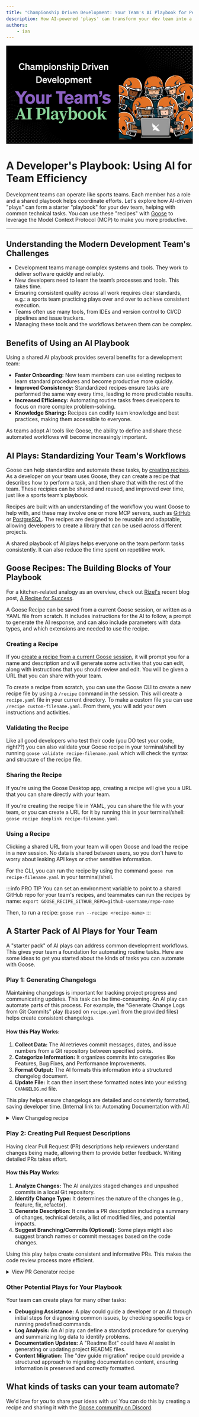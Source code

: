 ```yaml
---
title: "Championship Driven Development: Your Team's AI Playbook for Peak Performance"
description: How AI-powered 'plays' can transform your dev team into a high-scoring sports team, streamlining game plans for debugging, changelogs, PRs, and more.
authors:
    - ian
---
```


![blog cover](cdd-playbook.png)

# A Developer's Playbook: Using AI for Team Efficiency

Development teams can operate like sports teams. Each member has a role and a shared playbook helps coordinate efforts. Let's explore how AI-driven "plays" can form a starter "playbook" for your dev team, helping with common technical tasks. You can use these "recipes" with [Goose](/) to leverage the Model Context Protocol (MCP) to make you more productive.

<!-- truncate -->

---

## Understanding the Modern Development Team's Challenges

* Development teams manage complex systems and tools. They work to deliver software quickly and reliably.
* New developers need to learn the team’s processes and tools. This takes time.
* Ensuring consistent quality across all work requires clear standards, e.g.: a sports team practicing plays over and over to achieve consistent execution.
* Teams often use many tools, from IDEs and version control to CI/CD pipelines and issue trackers.
* Managing these tools and the workflows between them can be complex.

## Benefits of Using an AI Playbook

Using a shared AI playbook provides several benefits for a development team:
* **Faster Onboarding:** New team members can use existing recipes to learn standard procedures and become productive more quickly.
* **Improved Consistency:** Standardized recipes ensure tasks are performed the same way every time, leading to more predictable results.
* **Increased Efficiency:** Automating routine tasks frees developers to focus on more complex problem-solving.
* **Knowledge Sharing:** Recipes can codify team knowledge and best practices, making them accessible to everyone.

As teams adopt AI tools like Goose, the ability to define and share these automated workflows will become increasingly important.


## AI Plays: Standardizing Your Team's Workflows

Goose can help standardize and automate these tasks, by [creating recipes](/docs/guides/session-recipes). As a developer on your team uses Goose, they can create a recipe that describes how to perform a task, and then share that with the rest of the team. These recipies can be shared and reused, and improved over time, just like a sports team’s playbook.

Recipes are built with an understanding of the workflow you want Goose to help with, and these may involve one or more MCP servers, such as [GitHub](/docs/tutorials/github-mcp/) or [PostgreSQL](/docs/tutorials/postgres-mcp/). The recipes are designed to be reusable and adaptable, allowing developers to create a library that can be used across different projects.

A shared playbook of AI plays helps everyone on the team perform tasks consistently. It can also reduce the time spent on repetitive work.

## Goose Recipes: The Building Blocks of Your Playbook

For a kitchen-related analogy as an overview, check out [Rizel's](/blog/authors/rizel/) recent blog post, [A Recipe for Success](/blog/2025/05/06/recipe-for-success).

A Goose Recipe can be saved from a current Goose session, or written as a YAML file from scratch. It includes instructions for the AI to follow, a prompt to generate the AI response, and can also include parameters with data types, and which extensions are needed to use the recipe.

### Creating a Recipe

If you [create a recipe from a current Goose session](/docs/guides/session-recipes/#create-recipe), it will prompt you for a name and description and will generate some activities that you can edit, along with instructions that you should review and edit. You will be given a URL that you can share with your team.

To create a recipe from scratch, you can use the Goose CLI to create a new recipe file by using a `/recipe` command in the session. This will create a `recipe.yaml` file in your current directory. To make a custom file you can use `/recipe custom-filename.yaml`. From there, you will add your own instructions and activities.

### Validating the Recipe

Like all good developers who test their code (you DO test your code, right??) you can also validate your Goose recipe in your terminal/shell by running `goose validate recipe-filename.yaml` which will check the syntax and structure of the recipe file.

### Sharing the Recipe

If you're using the Goose Desktop app, creating a recipe will give you a URL that you can share directly with your team.

If you're creating the recipe file in YAML, you can share the file with your team, or you can create a URL for it by running this in your terminal/shell: `goose recipe deeplink recipe-filename.yaml`.

### Using a Recipe

Clicking a shared URL from your team will open Goose and load the recipe in a new session. No data is shared between users, so you don't have to worry about leaking API keys or other sensitive information.

For the CLI, you can run the recipe by using the command `goose run recipe-filename.yaml` in your terminal/shell.

:::info PRO TIP
You can set an environment variable to point to a shared GitHub repo for your team's recipes, and teammates can run the recipes by name:
`export GOOSE_RECIPE_GITHUB_REPO=github-username/repo-name`

Then, to run a recipe: `goose run --recipe <recipe-name>`
:::


## A Starter Pack of AI Plays for Your Team

A "starter pack" of AI plays can address common development workflows. This gives your team a foundation for automating routine tasks. Here are some ideas to get you started about the kinds of tasks you can automate with Goose.

### Play 1: Generating Changelogs

Maintaining changelogs is important for tracking project progress and communicating updates. This task can be time-consuming.
An AI play can automate parts of this process. For example, the "Generate Change Logs from Git Commits" play (based on `recipe.yaml` from the provided files) helps create consistent changelogs.

#### How this Play Works:
1.  **Collect Data:** The AI retrieves commit messages, dates, and issue numbers from a Git repository between specified points.
2.  **Categorize Information:** It organizes commits into categories like Features, Bug Fixes, and Performance Improvements.
3.  **Format Output:** The AI formats this information into a structured changelog document.
4.  **Update File:** It can then insert these formatted notes into your existing `CHANGELOG.md` file.

This play helps ensure changelogs are detailed and consistently formatted, saving developer time.
[Internal link to: Automating Documentation with AI]


<details>
  <summary>View Changelog recipe</summary>

```yaml
version: 1.0.0
title: Generate Changelog from Commits
description: Generate a weekly Changelog report from Git Commits
prompt: perform the task to generate change logs from the provided git commits
instructions: |
  Task: Add change logs from Git Commits

  1. Please retrieve all commits between SHA {{start_sha}} and SHA {{end_sha}} (inclusive) from the repository.

  2. For each commit:
    - Extract the commit message
    - Extract the commit date
    - Extract any referenced issue/ticket numbers (patterns like #123, JIRA-456)

  3. Organize the commits into the following categories:
    - Features: New functionality added (commits that mention "feat", "feature", "add", etc.)
    - Bug Fixes: Issues that were resolved (commits with "fix", "bug", "resolve", etc.)
    - Performance Improvements: Optimizations (commits with "perf", "optimize", "performance", etc.)
    - Documentation: Documentation changes (commits with "doc", "readme", etc.)
    - Refactoring: Code restructuring (commits with "refactor", "clean", etc.)
    - Other: Anything that doesn't fit above categories

  4. Format the release notes as follows:
    
    # [Version/Date]
    ## Features
    - [Feature description] - [PR #number](PR link)
    ## Bug Fixes
    - [Bug fix description] - [PR #number](PR link)
    [Continue with other categories...]
    
    Example:
    - Optimized query for monthly sales reports - [PR #123](https://github.com/fake-org/fake-repo/pull/123)

  5. Ensure all commit items have a PR link. If you cannot find it, try again. If you still cannot find it, use the commit sha link instead. For example: [commit sha](commit url)

  6. If commit messages follow conventional commit format (type(scope): message), use the type to categorize and include the scope in the notes as a bug, feature, etc

  7. Ignore merge commits and automated commits (like those from CI systems) unless they contain significant information.

  8. For each category, sort entries by date (newest first).

  9. Look for an existing CHANGELOG.md file and understand its format; create the file if it doesn't exist. Then, output the new changlog content at the top of the file, maintaining the same markdown format, and not changing any existing content.

extensions:
- type: builtin
  name: developer
  display_name: Developer
  timeout: 300
  bundled: true
activities:
- Generate release notes from last week's commits
- Create changelog for version upgrade
- Extract PR-linked changes only
- Categorize commits by conventional commit types
author:
  contact: goose-community
```

</details>


### Play 2: Creating Pull Request Descriptions

Having clear Pull Request (PR) descriptions help reviewers understand changes being made, allowing them to provide better feedback. Writing detailed PRs takes effort.

#### How this Play Works:
1.  **Analyze Changes:** The AI analyzes staged changes and unpushed commits in a local Git repository.
2.  **Identify Change Type:** It determines the nature of the changes (e.g., feature, fix, refactor).
3.  **Generate Description:** It creates a PR description including a summary of changes, technical details, a list of modified files, and potential impacts.
4.  **Suggest Branching/Commits (Optional):** Some plays might also suggest branch names or commit messages based on the code changes.

Using this play helps create consistent and informative PRs. This makes the code review process more efficient.

<details>
  <summary>View PR Generator recipe</summary>

```yaml
version: 1.0.0
title: PR Generator
author:
  contact: goose-community
description: Automatically generate pull request descriptions based on changes in a local git repo
instructions: Your job is to generate descriptive and helpful pull request descriptions without asking for additional information. Generate commit messages and branch names based on the actual code changes.
parameters:
  - key: git_repo_path
    input_type: string
    requirement: first_run
    description: path to the repo you want to create PR for
  - key: push_pr
    input_type: boolean
    requirement: optional
    default: false
    description: whether to push the PR after generating the description
extensions:
    - type: builtin
      name: developer
      display_name: Developer
      timeout: 300
      bundled: true
    - type: builtin
      name: memory
      display_name: Memory
      timeout: 300
      bundled: true
      description: "For storing and retrieving formating preferences that might be present"
prompt: |
  Analyze the staged changes and any unpushed commits in the git repository {{git_repo_path}} to generate a comprehensive pull request description. Work autonomously without requesting additional information.

  Analysis steps:
  1. Get current branch name using `git branch --show-current`
  2. If not on main/master/develop:
     - Check for unpushed commits: `git log @{u}..HEAD` (if upstream exists)
     - Include these commits in the analysis
  3. Check staged changes: `git diff --staged`
  4. Save the staged changes diff for the PR description
  5. Determine the type of change (feature, fix, enhancement, etc.) from the code

  Generate the PR description with:
  1. A clear summary of the changes, including:
     - New staged changes
     - Any unpushed commits (if on a feature branch)
  2. Technical implementation details based on both the diff and unpushed commits
  3. List of modified files and their purpose
  4. Impact analysis (what areas of the codebase are affected)
  5. Testing approach and considerations
  6. Any migration steps or breaking changes
  7. Related issues or dependencies

  Use git commands:
  - `git diff --staged` for staged changes
  - `git log @{u}..HEAD` for unpushed commits
  - `git branch --show-current` for current branch
  - `git status` for staged files
  - `git show` for specific commit details
  - `git rev-parse --abbrev-ref --symbolic-full-name @{u}` to check if branch has upstream

  Format the description in markdown with appropriate sections and code blocks where relevant.

  {% if push_pr %}
  Execute the following steps for pushing:
  1. Determine branch handling:
     - If current branch is main/master/develop or unrelated:
       - Generate branch name from staged changes (e.g., 'feature-add-user-auth')
       - Create and switch to new branch: `git checkout -b [branch-name]`
     - If current branch matches changes:
       - Continue using current branch
       - Note any unpushed commits

  2. Handle commits and push:
     a. If staged changes exist:
        - Create commit using generated message: `git commit -m "[type]: [summary]"`
        - Message should be concise and descriptive of actual changes
     b. Push changes:
        - For existing branches: `git push origin HEAD`
        - For new branches: `git push -u origin HEAD`

  3. Create PR:
     - Use git/gh commands to create PR with generated description
     - Set base branch appropriately
     - Print PR URL after creation

  Branch naming convention:
  - Use kebab-case
  - Prefix with type: feature-, fix-, enhance-, refactor-
  - Keep names concise but descriptive
  - Base on actual code changes

  Commit message format:
  - Start with type: feat, fix, enhance, refactor
  - Followed by concise description
  - Based on actual code changes
  - No body text needed for straightforward changes

  Do not:
  - Ask for confirmation or additional input
  - Create placeholder content
  - Include TODO items
  - Add WIP markers
  {% endif %}
```

</details>

### Other Potential Plays for Your Playbook

Your team can create plays for many other tasks:
* **Debugging Assistance:** A play could guide a developer or an AI through initial steps for diagnosing common issues, by checking specific logs or running predefined commands.
* **Log Analysis:** An AI play can define a standard procedure for querying and summarizing log data to identify problems.
* **Documentation Updates:** A "Readme Bot" could have AI assist in generating or updating project README files.
* **Content Migration:** The "dev guide migration" recipe could provide a structured approach to migrating documentation content, ensuring information is preserved and correctly formatted.

## What kinds of tasks can your team automate?

We'd love for you to share your ideas with us! You can do this by creating a recipe and sharing it with the [Goose community on Discord](http://discord.gg/block-opensource).



<head>
  <meta property="og:title" content="A Developer's Playbook: Using AI for Team Efficiency" />
  <meta property="og:type" content="article" />
  <meta property="og:url" content="https://block.github.io/goose/blog/2025/05/09/developers-ai-playbook-for-team-efficiency" />
  <meta property="og:description" content="Learn how AI-driven 'plays,' based on Model Context Protocol, can help development teams improve common workflows like changelog generation and pull requests." />
  <meta property="og:image" content="TODO" />
  <meta name="twitter:card" content="summary_large_image" />
  <meta property="twitter:domain" content="block.github.io/goose" />
  <meta name="twitter:title" content="A Developer's Playbook: Using AI for Team Efficiency" />
  <meta name="twitter:description" content="Learn how AI-driven 'plays,' based on Model Context Protocol, can help development teams improve common workflows like changelog generation and pull requests." />
  <meta name="twitter:image" content="TODO" />
  <meta name="keywords" content="AI development; Model Context Protocol; developer productivity; team playbook; AI automation; Goose; software development efficiency; changelogs; pull requests" />
</head>